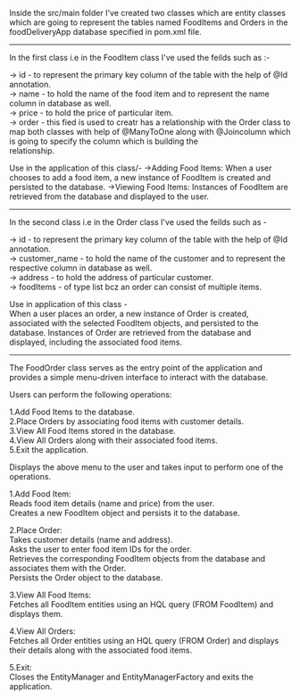 Inside the src/main folder I've created two classes which are entity classes which are going to represent the tables named FoodItems and Orders in the foodDeliveryApp database specified in pom.xml file.

_____________________________________________________________________________________

In the first class i.e in the FoodItem class I've used the feilds such as  :-

-> id - to represent the primary key column of the table with the help of @Id annotation.<br>
-> name - to hold the name of the food item and to represent the name column in database as well.<br>
-> price - to hold the price of particular item.<br>
-> order - this fied is used to creatr has a relationship with the Order class to map both classes with help of @ManyToOne along with @Joincolumn which is going to specify the column which is building the     
   relationship.

Use in the application of this class/-
->Adding Food Items: When a user chooses to add a food item, a new instance of FoodItem is created and persisted to the database.
->Viewing Food Items: Instances of FoodItem are retrieved from the database and displayed to the user.

_____________________________________________________________________________________

In the second class i.e in the Order class I've used the feilds such as - 

-> id - to represent the primary key column of the table with the help of @Id annotation.<br>
-> customer_name - to hold the name of the customer and to represent the respective column in database as well.<br>
-> address - to hold the address of particular customer.<br>
-> foodItems - of type list<FoodItem> bcz an order can consist of multiple items.<br>

Use in application of this class - <br>
When a user places an order, a new instance of Order is created, associated with the selected FoodItem objects, and persisted to the database.
Instances of Order are retrieved from the database and displayed, including the associated food items.

_____________________________________________________________________________________

The FoodOrder class serves as the entry point of the application and provides a simple menu-driven interface to interact with the database. 

Users can perform the following operations:

1.Add Food Items to the database.<br>
2.Place Orders by associating food items with customer details.<br>
3.View All Food Items stored in the database.<br>
4.View All Orders along with their associated food items.<br>
5.Exit the application.

Displays the above menu to the user and takes input to perform one of the operations.

1.Add Food Item:<br>
Reads food item details (name and price) from the user.<br>
Creates a new FoodItem object and persists it to the database.<br>

2.Place Order:<br>
Takes customer details (name and address).<br>
Asks the user to enter food item IDs for the order.<br>
Retrieves the corresponding FoodItem objects from the database and associates them with the Order.<br>
Persists the Order object to the database.<br>

3.View All Food Items:<br>
Fetches all FoodItem entities using an HQL query (FROM FoodItem) and displays them.<br>

4.View All Orders:<br>
Fetches all Order entities using an HQL query (FROM Order) and displays their details along with the associated food items.<br>

5.Exit:<br>
Closes the EntityManager and EntityManagerFactory and exits the application.<br>
